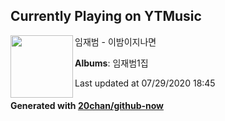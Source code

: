 ## Currently Playing on YTMusic

[<img align="left" width="100" src="https://lh3.googleusercontent.com/teb5WJZMSowJfKZGbNsK7YyduJF-vsYXApVNkBHf-LQTVN6cqRW6ckb7hcAKAPKTrdf2l_MqNl8_ZvM">](https://music.youtube.com/channel/UCBjeXnGOQB8rkCA0TtnCWpQ)

임재범 - 이밤이지나면

**Albums**: 임재범1집

Last updated at 07/29/2020 18:45

#### Generated with [20chan/github-now](https://github.com/20chan/github-now)


<!--
**20chan/20chan** is a ✨ _special_ ✨ repository because its `README.md` (this file) appears on your GitHub profile.

Here are some ideas to get you started:

- 🔭 I’m currently working on ...
- 🌱 I’m currently learning ...
- 👯 I’m looking to collaborate on ...
- 🤔 I’m looking for help with ...
- 💬 Ask me about ...
- 📫 How to reach me: ...
- 😄 Pronouns: ...
- ⚡ Fun fact: ...
-->
